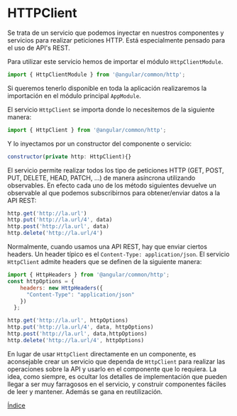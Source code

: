 # HTTPClient

Se trata de un servicio que podemos inyectar en nuestros componentes y servicios
para realizar peticiones HTTP. Está especialmente pensado para el uso de API's 
REST.

Para utilizar este servicio hemos de importar el módulo `HttpClientModule`.

```javascript
import { HttpClientModule } from '@angular/common/http';
```

Si queremos tenerlo disponible en toda la aplicación realizaremos la importación en
el módulo principal `AppModule`.

El servicio `HttpClient` se importa donde lo necesitemos de la siguiente manera:

```javascript
import { HttpClient } from '@angular/common/http';
```

Y lo inyectamos por un constructor del componente o servicio:

```javascript
constructor(private http: HttpClient){}
```

El servicio permite realizar todos los tipo de peticiones HTTP (GET, POST, PUT, DELETE, 
HEAD, PATCH, ...) de manera asíncrona utilizando observables. En efecto cada uno de los
método siguientes devuelve un observable al que podemos subscribirnos para obtener/enviar
datos a la API REST:

```javascript
http.get('http://la.url')
http.put('http://la.url/4', data)
http.post('http://la.url', data)
http.delete('http://la.url/4')
```

Normalmente, cuando usamos una API REST, hay que enviar ciertos headers. Un header típico es
el `Content-Type: application/json`. El servicio `HttpClient` admite headers que se definen
de la siguiente manera:

```javascript
import { HttpHeaders } from '@angular/common/http';
const httpOptions = {
    headers: new HttpHeaders({
      "Content-Type": "application/json"      
    })
  };

http.get('http://la.url', httpOptions)
http.put('http://la.url/4', data, httpOptions)
http.post('http://la.url', data,httpOptions)
http.delete('http://la.url/4', httpOptions)
```

En  lugar de usar `HttpClient` directamente en un componente, es aconsejable crear un servicio
que dependa de `HttpClient` para realizar las operaciones sobre la API y usarlo en el 
componente que lo requiera. La idea, como siempre, es ocultar los detalles de implementación 
que pueden llegar a ser muy farragosos en el servicio, y construir componentes fáciles de leer
y mantener. Además se gana en reutilización.


[Índice](index.md)

